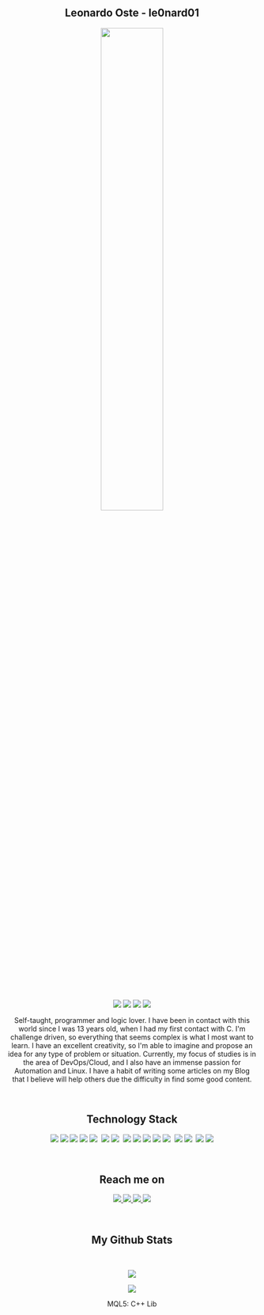 <h2 align="center">Leonardo Oste - le0nard01</h2>
<p align="center">
 
 <img width="50%" height="50%" src="https://gist.githubusercontent.com/vininjr/d29bb07bdadb41e4b0923bc8fa748b1a/raw/88f20c9d749d756be63f22b09f3c4ac570bc5101/programming.gif" />
</p align="center">


<p align="center">
 
 <img src="https://badges.pufler.dev/visits/le0nard01/le0nard01"/> 
 <img src="https://badges.pufler.dev/years/B4nned"/>
 <img src="https://badges.pufler.dev/repos/le0nard01"/>
 <img src="https://badges.pufler.dev/commits/yearly/le0nard01" />

</p>

<p align="center">
  Self-taught, programmer and logic lover. I have been in contact with this world since I was 13 
years old, when I had my first contact with C. I'm challenge driven, so everything that seems 
complex is what I most want to learn. I have an excellent creativity, so I'm able to imagine and 
propose an idea for any type of problem or situation. Currently, my focus of studies is in the area 
of DevOps/Cloud, and I also have an immense passion for Automation and Linux. I have a habit of 
writing some articles on my Blog that I believe will help others due the difficulty in find some good 
content.
</p>  
<br />
<h2 align="center">Technology Stack</h2>

<p align="center">
<img src="https://img.shields.io/badge/-C++-00599C?style=flat-square&logo=cplusplus"/>
<img src="https://img.shields.io/badge/C-00599C?style=flat-square&logo=c&logoColor=white"/>
<img src="https://img.shields.io/badge/-Python-yellow?style=flat-square&logo=python&logoColor=blue"/>
 <img src="https://img.shields.io/badge/-SQL-1572B6?style=flat-square"/>
<img src="https://img.shields.io/badge/-Go-00ADD8?style=flat-square&logo=go&logoColor=white"/>&nbsp;
<img src="https://img.shields.io/badge/-Linux-black?style=flat-square&logo=linux"/>
<img src="https://img.shields.io/badge/-RHEL-black?style=flat-square&logo=redhat"/>&nbsp;
<img src="https://img.shields.io/badge/-OpenStack-red?style=flat-square&logo=openstack"/>
<img src="https://img.shields.io/badge/-AWS-FF9900?style=flat-square&logo=amazonaws"/>
<img src="https://img.shields.io/badge/-Kubernetes-lightgray?style=flat-square&logo=kubernetes"/>
<img src="https://img.shields.io/badge/-Docker-lightgray?style=flat-square&logo=docker"/>
<img src="https://img.shields.io/badge/-Ansible-black?style=flat-square&logo=ansible"/>&nbsp;
<img src="https://img.shields.io/badge/-MySQL-1572B6?style=flat-square&logo=mysql&logoColor=white"/>
<img src="https://img.shields.io/badge/-PostgreSQL-00ADD8?style=flat-square&logo=postgresql"/>&nbsp;
<img src="https://img.shields.io/badge/-Git-black?style=flat-square&logo=git"/>
<img src="https://img.shields.io/badge/-GitHub-430098?style=flat-square&logo=github"/>
</p>
<br />
<h2 align="center">Reach me on</h2>

<p align="center">
 
<a href="https://www.linkedin.com/in/leonardooste/">
 <img src="https://img.shields.io/badge/-LinkedIn-blue?style=flat-square&logo=Linkedin&logoColor=white&link=https://www.linkedin.com/in/leonardooste/"/>
</a>
 
<a href="mailto: leonardooste@outlook.com">
 <img src="https://img.shields.io/badge/-Email-c14438?style=flat-square&logo=microsoftoutlook&logoColor=white&link=mailto:leonardooste@outlook.com"/>
</a>

<a href="https://oste.com.br">
 <img src="https://img.shields.io/badge/-My Blog-black?style=flat-square&logo=duckduckgo&logoColor=green&link=https://oste.com.br"/>
</a>

<a href="https://t.me/le0nard01">
 <img src="https://img.shields.io/badge/-Telegram-lightblue?style=flat-square&logo=telegram&logoColor=white&link=https://t.me/le0nard01"/>
</a>
 
</p>
<br />
<h2 align="center">My Github Stats</h2>
<br>

<p align = "center">
  <img  src = "https://github-readme-stats.vercel.app/api?username=le0nard01&show_icons=true&theme=merko&line_height=27">
  
</p>

<p align = "center">
<img src = "https://github-readme-stats.vercel.app/api/top-langs/?username=le0nard01&hide=html&theme=merko&layout=compact">

</p>
<p align = "center">MQL5: C++ Lib</p>

